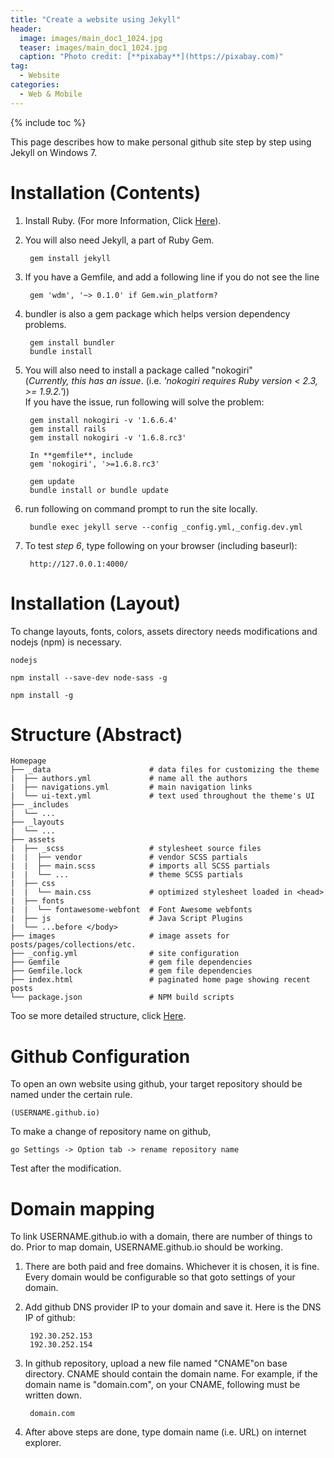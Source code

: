 ```yaml
---
title: "Create a website using Jekyll"
header:
  image: images/main_doc1_1024.jpg
  teaser: images/main_doc1_1024.jpg
  caption: "Photo credit: [**pixabay**](https://pixabay.com)"
tag:
  - Website
categories:
  - Web & Mobile
---
```


{% include toc %}

This page describes how to make personal github site step by step using Jekyll on Windows 7.

# Installation (Contents)

1. Install Ruby. (For more Information, Click [Here](http://jekyll-windows.juthilo.com/1-ruby-and-devkit/)).

2. You will also need Jekyll, a part of Ruby Gem. <br>

        gem install jekyll


3. If you have a Gemfile, and add a following line if you do not see the line

	    gem 'wdm', '~> 0.1.0' if Gem.win_platform?

4. bundler is also a gem package which helps version dependency problems.

	    gem install bundler
	    bundle install

5. You will also need to install a package called "nokogiri" <br>
   (*Currently, this has an issue*. (i.e. *'nokogiri requires Ruby version < 2.3, >= 1.9.2.'*))<br>
   If you have the issue, run following will solve the problem:

		gem install nokogiri -v '1.6.6.4'
		gem install rails
		gem install nokogiri -v '1.6.8.rc3'

		In **gemfile**, include
		gem 'nokogiri', '>=1.6.8.rc3'

		gem update  
		bundle install or bundle update

6. run following on command prompt to run the site locally.

    	bundle exec jekyll serve --config _config.yml,_config.dev.yml


7. To test *step 6*, type following on your browser (including baseurl):

		http://127.0.0.1:4000/

# Installation (Layout)

To change layouts, fonts, colors, assets directory needs modifications and nodejs (npm) is necessary.

	nodejs

	npm install --save-dev node-sass -g

	npm install -g



# Structure (Abstract)

	Homepage
	├── _data                      # data files for customizing the theme
	|  ├── authors.yml             # name all the authors
	|  ├── navigations.yml         # main navigation links
	|  └── ui-text.yml             # text used throughout the theme's UI
	├── _includes
	|  └── ...
	├── _layouts
	|  └── ...
	├── assets
	|  ├── _scss                   # stylesheet source files
	|  |  ├── vendor               # vendor SCSS partials
	|  |  ├── main.scss            # imports all SCSS partials
	|  |  └── ...                  # theme SCSS partials
	|  ├── css
	|  |  └── main.css             # optimized stylesheet loaded in <head>
	|  ├── fonts
	|  |  └── fontawesome-webfont  # Font Awesome webfonts
	|  ├── js                      # Java Script Plugins
	|  └── ...before </body>
	├── images                     # image assets for posts/pages/collections/etc.
	├── _config.yml                # site configuration
	├── Gemfile                    # gem file dependencies
	├── Gemfile.lock               # gem file dependencies
	├── index.html                 # paginated home page showing recent posts
	└── package.json               # NPM build scripts

Too se more detailed structure, click [Here](https://mmistakes.github.io/minimal-mistakes/docs/structure/).


# Github Configuration

To open an own website using github, your target repository should be named under the certain rule.

	(USERNAME.github.io)  

To make a change of repository name on github,

	go Settings -> Option tab -> rename repository name

Test after the modification.


# Domain mapping

To link USERNAME.github.io with a domain, there are number of things to do.
Prior to map domain, USERNAME.github.io should be working.

1. There are both paid and free domains. Whichever it is chosen, it is fine.
Every domain would be configurable so that goto settings of your domain.


2. Add github DNS provider IP to your domain and save it.
   Here is the DNS IP of github:

		192.30.252.153
		192.30.252.154

3. In github repository, upload a new file named "CNAME"on base directory.
   CNAME should contain the domain name. For example, if the domain name is "domain.com", on your CNAME, following must be written down.

		domain.com

4. After above steps are done, type domain name (i.e. URL) on internet explorer.  
